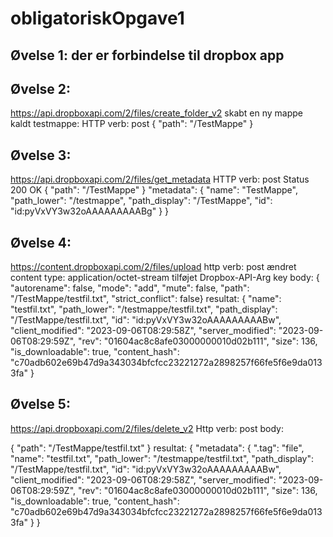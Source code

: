 # obligatoriskOpgave1
## Øvelse 1: der er forbindelse til dropbox app

## Øvelse 2:
https://api.dropboxapi.com/2/files/create_folder_v2
skabt en ny mappe kaldt testmappe:
HTTP verb: post
{
    "path": "/TestMappe"
}
   

## Øvelse 3:
https://api.dropboxapi.com/2/files/get_metadata
HTTP verb: post
Status 200 OK
{
    "path": "/TestMappe"
}
 "metadata": {
        "name": "TestMappe",
        "path_lower": "/testmappe",
        "path_display": "/TestMappe",
        "id": "id:pyVxVY3w32oAAAAAAAAABg"
    }
}

## Øvelse 4: 
https://content.dropboxapi.com/2/files/upload
http verb: post
ændret content type: application/octet-stream
tilføjet Dropbox-API-Arg key
body:
{    "autorename": false,    "mode": "add",    "mute": false,    "path": "/TestMappe/testfil.txt",    "strict_conflict": false}
resultat:
{
    "name": "testfil.txt",
    "path_lower": "/testmappe/testfil.txt",
    "path_display": "/TestMappe/testfil.txt",
    "id": "id:pyVxVY3w32oAAAAAAAAABw",
    "client_modified": "2023-09-06T08:29:58Z",
    "server_modified": "2023-09-06T08:29:59Z",
    "rev": "01604ac8c8afe03000000010d02b111",
    "size": 136,
    "is_downloadable": true,
    "content_hash": "c70adb602e69b47d9a343034bfcfcc23221272a2898257f66fe5f6e9da0133fa"
}
## Øvelse 5: 
https://api.dropboxapi.com/2/files/delete_v2
Http verb: post
body:

{
    "path": "/TestMappe/testfil.txt"
}
resultat:
{
    "metadata": {
        ".tag": "file",
        "name": "testfil.txt",
        "path_lower": "/testmappe/testfil.txt",
        "path_display": "/TestMappe/testfil.txt",
        "id": "id:pyVxVY3w32oAAAAAAAAABw",
        "client_modified": "2023-09-06T08:29:58Z",
        "server_modified": "2023-09-06T08:29:59Z",
        "rev": "01604ac8c8afe03000000010d02b111",
        "size": 136,
        "is_downloadable": true,
        "content_hash": "c70adb602e69b47d9a343034bfcfcc23221272a2898257f66fe5f6e9da0133fa"
    }
}
